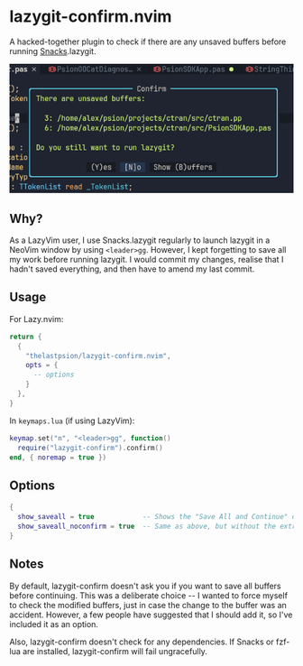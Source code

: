 # lazygit-confirm.nvim

A hacked-together plugin to check if there are any unsaved buffers before running [Snacks](https://github.com/folke/snacks.nvim).lazygit.

![](img/confirm.png)

## Why?

As a LazyVim user, I use Snacks.lazygit regularly to launch lazygit in a NeoVim window by using `<leader>gg`.
However, I kept forgetting to save all my work before running lazygit.
I would commit my changes, realise that I hadn't saved everything, and then have to amend my last commit.

## Usage

For Lazy.nvim:
```lua
return {
  {
    "thelastpsion/lazygit-confirm.nvim",
    opts = {
      -- options
    }
  },
}
```

In `keymaps.lua` (if using LazyVim):
```lua
keymap.set("n", "<leader>gg", function()
  require("lazygit-confirm").confirm()
end, { noremap = true })
```

## Options

```lua
{
  show_saveall = true            -- Shows the "Save All and Continue" option. You will also be asked to confirm.
  show_saveall_noconfirm = true  -- Same as above, but without the extra confirmation dialog. Overrides show_saveall.
}
```

## Notes

By default, lazygit-confirm doesn't ask you if you want to save all buffers before continuing.
This was a deliberate choice -- I wanted to force myself to check the modified buffers, just in case the change to the buffer was an accident.
However, a few people have suggested that I should add it, so I've included it as an option.

Also, lazygit-confirm doesn't check for any dependencies.
If Snacks or fzf-lua are installed, lazygit-confirm will fail ungracefully.

